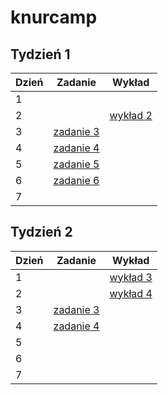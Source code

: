 # knurcamp

## Tydzień 1

| Dzień | Zadanie                                         | Wykład                          |
| ----- | ----------------------------------------------- | ------------------------------- |
| 1     |                                                 |                                 |
| 2     |                                                 | [wykład 2](/wyklady/wyklad2.js) |
| 3     | [zadanie 3](/zadania-tydzien1/ZADANIE-T1-D3.js) |                                 |
| 4     | [zadanie 4](/zadania-tydzien1/ZADANIE-T1-D4.js) |                                 |
| 5     | [zadanie 5](/zadania-tydzien1/ZADANIE-T1-D5.js) |                                 |
| 6     | [zadanie 6](/zadania-tydzien1/ZADANIE-T1-D6.js) |                                 |
| 7     |                                                 |                                 |

## Tydzień 2

| Dzień | Zadanie                                            | Wykład                                   |
| ----- | -------------------------------------------------- | ---------------------------------------- |
| 1     |                                                    | [wykład 3](/wyklady/wyklad3.md)          |
| 2     |                                                    | [wykład 4](/wyklady/knurcamp/index.html) |
| 3     | [zadanie 3](/zadania-tydzien2/zadanie3/index.html) |                                          |
| 4     | [zadanie 4](/zadania-tydzien2/zadanie4/index.ts)   |                                          |
| 5     |                                                    |                                          |
| 6     |                                                    |                                          |
| 7     |                                                    |                                          |
